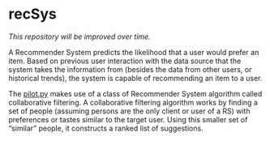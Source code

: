 # recSys
*This repository will be improved over time.*

A Recommender System predicts the likelihood that a user would prefer an item. Based on previous user interaction with the data source that the system takes the information from (besides the data from other users, or historical trends), the system is capable of recommending an item to a user.

The [pilot.py]() makes use of a class of Recommender System algorithm called collaborative filtering. A collaborative filtering algorithm works by finding a set of people (assuming persons are the only client or user of a RS) with preferences or tastes similar to the target user. Using this smaller set of “similar” people, it constructs a ranked list of suggestions. 
